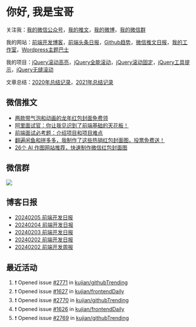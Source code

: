 
# 你好, 我是宝哥

关注我：[我的微信公众号](https://open.weixin.qq.com/qr/code?username=caibaojian_com)，[我的推文](https://weixin.qdkfweb.cn/)，[我的微博](https://weibo.com/kujian)，[我的微信群](https://qdkfweb.cn/go/weixinqun)

我的网站：[前端开发博客](https://qdkfweb.cn/)，[前端头条日报](https://toutiao.qdkfweb.cn/)，[Github趋势](https://github.qdkfweb.cn/)，[微信推文日报](https://weixin.qdkfweb.cn/)，[我的工作室](https://diy.qdkfweb.cn/)，[Wordpress主题巴士](https://wp.qdkfweb.cn/)

我的项目：[jQuery滚动高亮](https://github.com/kujian/scrollHighlight)，[jQuery全能滚动](https://github.com/kujian/power-slider)，[jQuery滚动固定](https://github.com/kujian/scrollfix)，[jQuery工具提示](https://github.com/kujian/tooltip)，[jQuery无缝滚动](http://github.com/kujian/scrollForever)

文章总结：[2020年总结记录](https://mp.weixin.qq.com/s/u0YW8BFWYLquVauhHrkSMQ)，[2021年总结记录](https://mp.weixin.qq.com/s/zMnxIpxMdDrIyuLxHRnSPw)


## 微信推文

<!-- BLOG-POST-LIST:START -->
- [两款带气泡和动画的龙年红包封面免费领](https://weixin.qdkfweb.cn/40185.html)
- [阿里面试官：你让我见识到了前端基础的天花板！](https://weixin.qdkfweb.cn/40155.html)
- [前端面试必考题：介绍项目和项目难点](https://weixin.qdkfweb.cn/40111.html)
- [翻遍闲鱼和拼多多，我制作了这些热销红包封面图，投票免费送！](https://weixin.qdkfweb.cn/40078.html)
- [26个 AI 作图网站推荐，快速制作微信红包封面图](https://weixin.qdkfweb.cn/39982.html)
<!-- BLOG-POST-LIST:END -->

## 微信群

![](https://qdkfweb.cn/d/uploads/2023/12/wechat.png?d=20240112)

## 博客日报

<!-- DAILY:START -->
- [20240205 前端开发日报](https://qdkfweb.cn/fe-daily-20240205.html)
- [20240204 前端开发日报](https://qdkfweb.cn/fe-daily-20240204.html)
- [20240203 前端开发日报](https://qdkfweb.cn/fe-daily-20240203.html)
- [20240202 前端开发日报](https://qdkfweb.cn/fe-daily-20240202.html)
- [20240202 前端开发周报](https://qdkfweb.cn/fe-weekly-20240202.html)
<!-- DAILY:END -->


## 最近活动

<!--START_SECTION:activity-->
1. ❗ Opened issue [#2771](https://github.com/kujian/githubTrending/issues/2771) in [kujian/githubTrending](https://github.com/kujian/githubTrending)
2. ❗ Opened issue [#1627](https://github.com/kujian/frontendDaily/issues/1627) in [kujian/frontendDaily](https://github.com/kujian/frontendDaily)
3. ❗ Opened issue [#2770](https://github.com/kujian/githubTrending/issues/2770) in [kujian/githubTrending](https://github.com/kujian/githubTrending)
4. ❗ Opened issue [#1626](https://github.com/kujian/frontendDaily/issues/1626) in [kujian/frontendDaily](https://github.com/kujian/frontendDaily)
5. ❗ Opened issue [#2769](https://github.com/kujian/githubTrending/issues/2769) in [kujian/githubTrending](https://github.com/kujian/githubTrending)
<!--END_SECTION:activity-->
